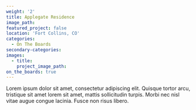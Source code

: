 ```yaml
---
weight: '2'
title: Applegate Residence
image_path:
featured_project: false
location: 'Fort Collins, CO'
categories:
  - On The Boards
secondary-categories:
images:
  - title:
    project_image_path:
on_the_boards: true
---
```


Lorem ipsum dolor sit amet, consectetur adipiscing elit. Quisque tortor arcu, tristique sit amet lorem sit amet, mattis sollicitudin turpis. Morbi nec nisl vitae augue congue lacinia. Fusce non risus libero.